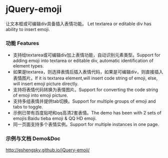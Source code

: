 # jQuery-emoji
让文本框或可编辑div具备插入表情功能。
Let textarea or editable div has ability to insert emoji.

### 功能 Features
* 支持给textarea或可编辑div加上表情功能，自动识别元素类型。Support for adding emoji into textarea or editable div, automatic identification of element types.
* 如果是textarea，则选择表情后插入表情代码，如果是可编辑div，则直接插入表情图片。If it is textarea element,will insert code string of emoji, else, will insert emoji picture directly.
* 支持将表情代码转换为表情图片。Support for converting the code string of emoji into emoji picture.
* 支持多组表情并提供tab切换。Support for multiple groups of emoji and tabs to toggle.
* 示例已带有百度贴吧和qq高清2套表情。The demo has been with 2 sets of emojis:Baidu tieba emoji & QQ HD emoji.
* 同一页面支持多个表情实例。Support for multiple instances in one page.

### 示例与文档 Demo&Doc
http://eshengsky.github.io/jQuery-emoji/ 

